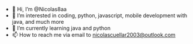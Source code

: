 - 👋 Hi, I’m @Nicolas8aa
- 👀 I’m interested in coding, python, javascript, mobile development with java, and much more
- 🌱 I’m currently learning java and python
- 📫 How to reach me via email to nicolascuellar2003@outlook.com

<!---
Nicolas8aa/Nicolas8aa is a ✨ special ✨ repository because its `README.md` (this file) appears on your GitHub profile.
You can click the Preview link to take a look at your changes.
--->
